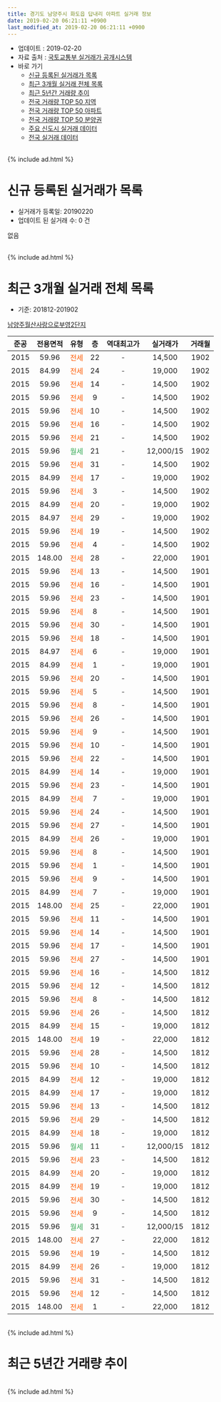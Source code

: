 ```yaml
---
title: 경기도 남양주시 화도읍 답내리 아파트 실거래 정보
date: 2019-02-20 06:21:11 +0900
last_modified_at: 2019-02-20 06:21:11 +0900
---
```


* 업데이트 : 2019-02-20
* 자료 출처 : [국토교통부 실거래가 공개시스템](http://rt.molit.go.kr)
* 바로 가기
    * [신규 등록된 실거래가 목록](#신규-등록된-실거래가-목록)
    * [최근 3개월 실거래 전체 목록](#최근-3개월-실거래-전체-목록)
    * [최근 5년간 거래량 추이](#최근-5년간-거래량-추이)
    * [전국 거래량 TOP 50 지역](https://inasie.github.io/apt-trade-info/최근-3개월-전국에서-가장-거래가-많이-발생한-지역)
    * [전국 거래량 TOP 50 아파트](https://inasie.github.io/apt-trade-info/최근-3개월-전국에서-가장-거래가-많이-발생한-아파트)
    * [전국 거래량 TOP 50 분양권](https://inasie.github.io/apt-trade-info/최근-3개월-전국에서-가장-거래가-많이-발생한-분양권)
    * [주요 신도시 실거래 데이터](https://inasie.github.io/apt-trade-info/주요-신도시)
    * [전국 실거래 데이터](https://inasie.github.io/apt-trade-info/전국)
<br>
{% include ad.html %}
<br>

# 신규 등록된 실거래가 목록
* 실거래가 등록일: 20190220
* 업데이트 된 실거래 수: 0 건

없음

<br>
{% include ad.html %}
<br>

# 최근 3개월 실거래 전체 목록
* 기준: 201812-201902


[남양주월산사랑으로부영2단지](https://search.naver.com/search.naver?query=%EA%B2%BD%EA%B8%B0%EB%8F%84+%EB%82%A8%EC%96%91%EC%A3%BC%EC%8B%9C+%ED%99%94%EB%8F%84%EC%9D%8D+%EB%8B%B5%EB%82%B4%EB%A6%AC+%EB%82%A8%EC%96%91%EC%A3%BC%EC%9B%94%EC%82%B0%EC%82%AC%EB%9E%91%EC%9C%BC%EB%A1%9C%EB%B6%80%EC%98%812%EB%8B%A8%EC%A7%80)

|준공|전용면적|유형|층|역대최고가|실거래가|거래월|
|:---:|:---:|:---:|:---:|:---:|:---:|:---:|
|2015|59.96|<span style="color:#ff5a00">전세</span>|22|<span style="color:#444444">-</span>|14,500|1902|
|2015|84.99|<span style="color:#ff5a00">전세</span>|24|<span style="color:#444444">-</span>|19,000|1902|
|2015|59.96|<span style="color:#ff5a00">전세</span>|14|<span style="color:#444444">-</span>|14,500|1902|
|2015|59.96|<span style="color:#ff5a00">전세</span>|9|<span style="color:#444444">-</span>|14,500|1902|
|2015|59.96|<span style="color:#ff5a00">전세</span>|10|<span style="color:#444444">-</span>|14,500|1902|
|2015|59.96|<span style="color:#ff5a00">전세</span>|16|<span style="color:#444444">-</span>|14,500|1902|
|2015|59.96|<span style="color:#ff5a00">전세</span>|21|<span style="color:#444444">-</span>|14,500|1902|
|2015|59.96|<span style="color:#34a853">월세</span>|21|<span style="color:#444444">-</span>|12,000/15|1902|
|2015|59.96|<span style="color:#ff5a00">전세</span>|31|<span style="color:#444444">-</span>|14,500|1902|
|2015|84.99|<span style="color:#ff5a00">전세</span>|17|<span style="color:#444444">-</span>|19,000|1902|
|2015|59.96|<span style="color:#ff5a00">전세</span>|3|<span style="color:#444444">-</span>|14,500|1902|
|2015|84.99|<span style="color:#ff5a00">전세</span>|20|<span style="color:#444444">-</span>|19,000|1902|
|2015|84.97|<span style="color:#ff5a00">전세</span>|29|<span style="color:#444444">-</span>|19,000|1902|
|2015|59.96|<span style="color:#ff5a00">전세</span>|19|<span style="color:#444444">-</span>|14,500|1902|
|2015|59.96|<span style="color:#ff5a00">전세</span>|4|<span style="color:#444444">-</span>|14,500|1902|
|2015|148.00|<span style="color:#ff5a00">전세</span>|28|<span style="color:#444444">-</span>|22,000|1901|
|2015|59.96|<span style="color:#ff5a00">전세</span>|13|<span style="color:#444444">-</span>|14,500|1901|
|2015|59.96|<span style="color:#ff5a00">전세</span>|16|<span style="color:#444444">-</span>|14,500|1901|
|2015|59.96|<span style="color:#ff5a00">전세</span>|23|<span style="color:#444444">-</span>|14,500|1901|
|2015|59.96|<span style="color:#ff5a00">전세</span>|8|<span style="color:#444444">-</span>|14,500|1901|
|2015|59.96|<span style="color:#ff5a00">전세</span>|30|<span style="color:#444444">-</span>|14,500|1901|
|2015|59.96|<span style="color:#ff5a00">전세</span>|18|<span style="color:#444444">-</span>|14,500|1901|
|2015|84.97|<span style="color:#ff5a00">전세</span>|6|<span style="color:#444444">-</span>|19,000|1901|
|2015|84.99|<span style="color:#ff5a00">전세</span>|1|<span style="color:#444444">-</span>|19,000|1901|
|2015|59.96|<span style="color:#ff5a00">전세</span>|20|<span style="color:#444444">-</span>|14,500|1901|
|2015|59.96|<span style="color:#ff5a00">전세</span>|5|<span style="color:#444444">-</span>|14,500|1901|
|2015|59.96|<span style="color:#ff5a00">전세</span>|8|<span style="color:#444444">-</span>|14,500|1901|
|2015|59.96|<span style="color:#ff5a00">전세</span>|26|<span style="color:#444444">-</span>|14,500|1901|
|2015|59.96|<span style="color:#ff5a00">전세</span>|9|<span style="color:#444444">-</span>|14,500|1901|
|2015|59.96|<span style="color:#ff5a00">전세</span>|10|<span style="color:#444444">-</span>|14,500|1901|
|2015|59.96|<span style="color:#ff5a00">전세</span>|22|<span style="color:#444444">-</span>|14,500|1901|
|2015|84.99|<span style="color:#ff5a00">전세</span>|14|<span style="color:#444444">-</span>|19,000|1901|
|2015|59.96|<span style="color:#ff5a00">전세</span>|23|<span style="color:#444444">-</span>|14,500|1901|
|2015|84.99|<span style="color:#ff5a00">전세</span>|7|<span style="color:#444444">-</span>|19,000|1901|
|2015|59.96|<span style="color:#ff5a00">전세</span>|24|<span style="color:#444444">-</span>|14,500|1901|
|2015|59.96|<span style="color:#ff5a00">전세</span>|27|<span style="color:#444444">-</span>|14,500|1901|
|2015|84.99|<span style="color:#ff5a00">전세</span>|26|<span style="color:#444444">-</span>|19,000|1901|
|2015|59.96|<span style="color:#ff5a00">전세</span>|8|<span style="color:#444444">-</span>|14,500|1901|
|2015|59.96|<span style="color:#ff5a00">전세</span>|1|<span style="color:#444444">-</span>|14,500|1901|
|2015|59.96|<span style="color:#ff5a00">전세</span>|9|<span style="color:#444444">-</span>|14,500|1901|
|2015|84.99|<span style="color:#ff5a00">전세</span>|7|<span style="color:#444444">-</span>|19,000|1901|
|2015|148.00|<span style="color:#ff5a00">전세</span>|25|<span style="color:#444444">-</span>|22,000|1901|
|2015|59.96|<span style="color:#ff5a00">전세</span>|11|<span style="color:#444444">-</span>|14,500|1901|
|2015|59.96|<span style="color:#ff5a00">전세</span>|14|<span style="color:#444444">-</span>|14,500|1901|
|2015|59.96|<span style="color:#ff5a00">전세</span>|17|<span style="color:#444444">-</span>|14,500|1901|
|2015|59.96|<span style="color:#ff5a00">전세</span>|27|<span style="color:#444444">-</span>|14,500|1901|
|2015|59.96|<span style="color:#ff5a00">전세</span>|16|<span style="color:#444444">-</span>|14,500|1812|
|2015|59.96|<span style="color:#ff5a00">전세</span>|12|<span style="color:#444444">-</span>|14,500|1812|
|2015|59.96|<span style="color:#ff5a00">전세</span>|8|<span style="color:#444444">-</span>|14,500|1812|
|2015|59.96|<span style="color:#ff5a00">전세</span>|26|<span style="color:#444444">-</span>|14,500|1812|
|2015|84.99|<span style="color:#ff5a00">전세</span>|15|<span style="color:#444444">-</span>|19,000|1812|
|2015|148.00|<span style="color:#ff5a00">전세</span>|19|<span style="color:#444444">-</span>|22,000|1812|
|2015|59.96|<span style="color:#ff5a00">전세</span>|28|<span style="color:#444444">-</span>|14,500|1812|
|2015|59.96|<span style="color:#ff5a00">전세</span>|10|<span style="color:#444444">-</span>|14,500|1812|
|2015|84.99|<span style="color:#ff5a00">전세</span>|12|<span style="color:#444444">-</span>|19,000|1812|
|2015|84.99|<span style="color:#ff5a00">전세</span>|17|<span style="color:#444444">-</span>|19,000|1812|
|2015|59.96|<span style="color:#ff5a00">전세</span>|13|<span style="color:#444444">-</span>|14,500|1812|
|2015|59.96|<span style="color:#ff5a00">전세</span>|29|<span style="color:#444444">-</span>|14,500|1812|
|2015|84.99|<span style="color:#ff5a00">전세</span>|18|<span style="color:#444444">-</span>|19,000|1812|
|2015|59.96|<span style="color:#34a853">월세</span>|11|<span style="color:#444444">-</span>|12,000/15|1812|
|2015|59.96|<span style="color:#ff5a00">전세</span>|23|<span style="color:#444444">-</span>|14,500|1812|
|2015|84.99|<span style="color:#ff5a00">전세</span>|20|<span style="color:#444444">-</span>|19,000|1812|
|2015|84.99|<span style="color:#ff5a00">전세</span>|19|<span style="color:#444444">-</span>|19,000|1812|
|2015|59.96|<span style="color:#ff5a00">전세</span>|30|<span style="color:#444444">-</span>|14,500|1812|
|2015|59.96|<span style="color:#ff5a00">전세</span>|9|<span style="color:#444444">-</span>|14,500|1812|
|2015|59.96|<span style="color:#34a853">월세</span>|31|<span style="color:#444444">-</span>|12,000/15|1812|
|2015|148.00|<span style="color:#ff5a00">전세</span>|27|<span style="color:#444444">-</span>|22,000|1812|
|2015|59.96|<span style="color:#ff5a00">전세</span>|19|<span style="color:#444444">-</span>|14,500|1812|
|2015|84.99|<span style="color:#ff5a00">전세</span>|26|<span style="color:#444444">-</span>|19,000|1812|
|2015|59.96|<span style="color:#ff5a00">전세</span>|31|<span style="color:#444444">-</span>|14,500|1812|
|2015|59.96|<span style="color:#ff5a00">전세</span>|12|<span style="color:#444444">-</span>|14,500|1812|
|2015|148.00|<span style="color:#ff5a00">전세</span>|1|<span style="color:#444444">-</span>|22,000|1812|


<br>
{% include ad.html %}
<br>

# 최근 5년간 거래량 추이


<div style="width:100%;">
    <canvas id="deal_progress" height="200"></canvas>
</div>

<script>
new Chart(document.getElementById("deal_progress"), {
    type: 'line',
    data: {
        labels: ['201402','201403','201404','201405','201406','201407','201408','201409','201410','201411','201412','201501','201502','201503','201504','201505','201506','201507','201508','201509','201510','201511','201512','201601','201602','201603','201604','201605','201606','201607','201608','201609','201610','201611','201612','201701','201702','201703','201704','201705','201706','201707','201708','201709','201710','201711','201712','201801','201802','201803','201804','201805','201806','201807','201808','201809','201810','201811','201812','201901','201902'],
        datasets: [{
            label: '매매',
            pointRadius: 1,
            data: [0, 0, 0, 0, 0, 0, 0, 0, 0, 0, 0, 0, 0, 0, 0, 0, 0, 0, 0, 0, 0, 0, 0, 0, 0, 0, 0, 0, 0, 0, 0, 0, 0, 0, 0, 0, 0, 0, 0, 0, 0, 0, 0, 0, 0, 0, 0, 0, 0, 0, 0, 0, 0, 0, 0, 0, 0, 0, 0, 0, 0],
            borderColor: "rgba(255, 201, 14, 1)",
            backgroundColor: "rgba(255, 201, 14, 0.5)",
            fill: false,
            lineTension: 0
        },{
            label: '전월세',
            pointRadius: 1,
            data: [0, 0, 0, 0, 0, 0, 0, 0, 0, 0, 0, 0, 0, 0, 0, 1, 1, 3, 3, 4, 12, 15, 23, 26, 31, 34, 29, 28, 11, 3, 5, 7, 20, 22, 18, 29, 53, 41, 28, 28, 19, 6, 12, 12, 14, 21, 23, 20, 27, 35, 35, 31, 22, 12, 13, 10, 24, 28, 26, 31, 15],
            borderColor: "rgba(0, 141, 185, 1)",
            backgroundColor: "rgba(0, 141, 185, 0.5)",
            fill: false,
            lineTension: 0
        }
        ]
    },
    options: {
        responsive: true,
        title: {
            display: false
        },
        tooltips: {
            mode: 'index',
            intersect: false
        },
        hover: {
            mode: 'nearest',
            intersect: true
        },
        scales: {
            xAxes: [{
                display: true,
                scaleLabel: {
                    display: true,
                    labelString: '년/월'
                }
            }],
            yAxes: [{
                display: true,
                ticks: {
                    suggestedMin: 0,
                },
                scaleLabel: {
                    display: true,
                    labelString: '실거래 수'
                }
            }]
        }
    }
});

</script>


<br>
{% include ad.html %}
<br>

